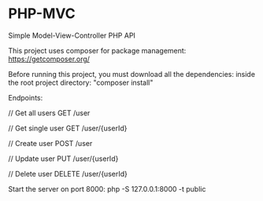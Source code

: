 # PHP-MVC
Simple Model-View-Controller PHP API

This project uses composer for package management:
https://getcomposer.org/

Before running this project, you must download all the dependencies:
inside the root project directory: "composer install"

Endpoints:

// Get all users
GET /user

// Get single user
GET /user/{userId}

// Create user
POST /user

// Update user
PUT /user/{userId}

// Delete user
DELETE /user/{userId}

Start the server on port 8000:
php -S 127.0.0.1:8000 -t public
